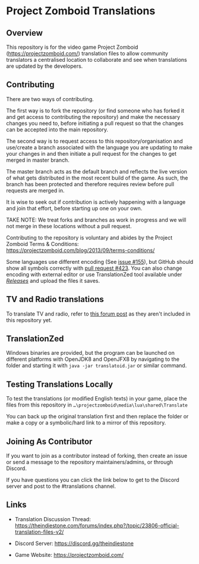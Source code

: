 # Project Zomboid Translations

## Overview
This repository is for the video game Project Zomboid (https://projectzomboid.com/) translation files to allow community translators a centralised location to collaborate and see when translations are updated by the developers.

## Contributing

There are two ways of contributing.

The first way is to fork the repository (or find someone who has forked it and get access to contributing the repository) and make the necessary changes you need to, before initiating a pull request so that the changes can be accepted into the main repository.

The second way is to request access to this repository/organisation and use/create a branch associated with the language you are updating to make your changes in and then initiate a pull request for the changes to get merged in master branch.

The master branch acts as the default branch and reflects the live version of what gets distributed in the most recent build of the game. As such, the branch has been protected and therefore requires review before pull requests are merged in.

It is wise to seek out if contribution is actively happening with a language and join that effort, before starting up one on your own.

TAKE NOTE: We treat forks and branches as work in progress and we will not merge in these locations without a pull request.

Contributing to the repository is voluntary and abides by the Project Zomboid Terms & Conditions: https://projectzomboid.com/blog/2013/09/terms-conditions/

Some languages use different encoding (See [issue #155](https://github.com/TheIndieStone/ProjectZomboidTranslations/issues/155)), but GitHub should show all symbols correctly with [pull request #423](https://github.com/TheIndieStone/ProjectZomboidTranslations/pull/423). You can also change encoding with external editor or use TranslationZed tool available under *[Releases](https://github.com/TheIndieStone/ProjectZomboidTranslations/releases)* and upload the files it saves.

## TV and Radio translations

To translate TV and radio, refer to [this forum post](https://theindiestone.com/forums/index.php?/topic/19235-radio-translation-files/) as they aren't included in this repository yet.

## TranslationZed

Windows binaries are provided, but the program can be launched on different platforms with OpenJDK8 and OpenJFX8 by navigating to the folder and starting it with `java -jar translatoid.jar` or similar command.

## Testing Translations Locally

To test the translations (or modified English texts) in your game, place the files from this repository in `…\projectzomboid\media\lua\shared\Translate`

You can back up the original translation first and then replace the folder or make a copy or a symbolic/hard link to a mirror of this repository.

## Joining As Contributor

If you want to join as a contributor instead of forking, then create an issue or send a message to the repository maintainers/admins, or through Discord.

If you have questions you can click the link below to get to the Discord server and post to the #translations channel.

## Links

* Translation Discussion Thread: https://theindiestone.com/forums/index.php?/topic/23806-official-translation-files-v2/

* Discord Server: https://discord.gg/theindiestone

* Game Website: https://projectzomboid.com/
